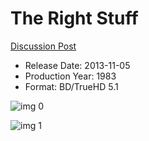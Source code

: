 # The Right Stuff

[Discussion Post](https://www.avsforum.com/threads/bass-eq-for-filtered-movies.2995212/post-58212832)

* Release Date: 2013-11-05
* Production Year: 1983
* Format: BD/TrueHD 5.1

![img 0](https://i.imgur.com/uIAmD7J.jpg)

![img 1](https://i.imgur.com/MzV8qJS.png)


